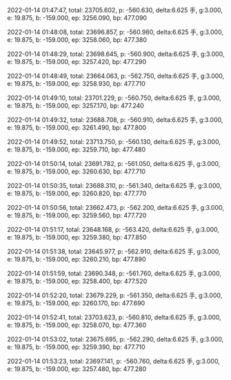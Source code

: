 2022-01-14 01:47:47, total: 23705.602, p: -560.630, delta:6.625 手, g:3.000, e: 19.875, b: -159.000, ep: 3256.090, bp: 477.090

2022-01-14 01:48:08, total: 23696.857, p: -560.980, delta:6.625 手, g:3.000, e: 19.875, b: -159.000, ep: 3258.060, bp: 477.380

2022-01-14 01:48:29, total: 23698.645, p: -560.900, delta:6.625 手, g:3.000, e: 19.875, b: -159.000, ep: 3257.420, bp: 477.290

2022-01-14 01:48:49, total: 23664.063, p: -562.750, delta:6.625 手, g:3.000, e: 19.875, b: -159.000, ep: 3258.930, bp: 477.710

2022-01-14 01:49:10, total: 23701.229, p: -560.750, delta:6.625 手, g:3.000, e: 19.875, b: -159.000, ep: 3257.170, bp: 477.240

2022-01-14 01:49:32, total: 23688.708, p: -560.910, delta:6.625 手, g:3.000, e: 19.875, b: -159.000, ep: 3261.490, bp: 477.800

2022-01-14 01:49:52, total: 23713.750, p: -560.130, delta:6.625 手, g:3.000, e: 19.875, b: -159.000, ep: 3259.710, bp: 477.480

2022-01-14 01:50:14, total: 23691.782, p: -561.050, delta:6.625 手, g:3.000, e: 19.875, b: -159.000, ep: 3260.630, bp: 477.710

2022-01-14 01:50:35, total: 23688.310, p: -561.340, delta:6.625 手, g:3.000, e: 19.875, b: -159.000, ep: 3260.820, bp: 477.770

2022-01-14 01:50:56, total: 23662.473, p: -562.200, delta:6.625 手, g:3.000, e: 19.875, b: -159.000, ep: 3259.560, bp: 477.720

2022-01-14 01:51:17, total: 23648.168, p: -563.420, delta:6.625 手, g:3.000, e: 19.875, b: -159.000, ep: 3259.380, bp: 477.850

2022-01-14 01:51:38, total: 23645.977, p: -562.910, delta:6.625 手, g:3.000, e: 19.875, b: -159.000, ep: 3260.210, bp: 477.890

2022-01-14 01:51:59, total: 23690.348, p: -561.760, delta:6.625 手, g:3.000, e: 19.875, b: -159.000, ep: 3258.400, bp: 477.520

2022-01-14 01:52:20, total: 23679.229, p: -561.350, delta:6.625 手, g:3.000, e: 19.875, b: -159.000, ep: 3260.170, bp: 477.690

2022-01-14 01:52:41, total: 23703.623, p: -560.810, delta:6.625 手, g:3.000, e: 19.875, b: -159.000, ep: 3258.070, bp: 477.360

2022-01-14 01:53:02, total: 23675.695, p: -562.290, delta:6.625 手, g:3.000, e: 19.875, b: -159.000, ep: 3259.390, bp: 477.710

2022-01-14 01:53:23, total: 23697.141, p: -560.760, delta:6.625 手, g:3.000, e: 19.875, b: -159.000, ep: 3257.480, bp: 477.280